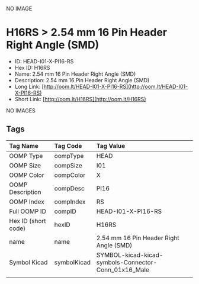 


  
NO IMAGE  
# H16RS > 2.54 mm 16 Pin Header Right Angle (SMD)

- ID: HEAD-I01-X-PI16-RS
- Hex ID: H16RS
- Name: 2.54 mm 16 Pin Header Right Angle (SMD)
- Description: 2.54 mm 16 Pin Header Right Angle (SMD)
- Long Link: [http://oom.lt/HEAD-I01-X-PI16-RS](http://oom.lt/HEAD-I01-X-PI16-RS)
- Short Link: [http://oom.lt/H16RS](http://oom.lt/H16RS)
  
NO IMAGES  
## Tags
  

|Tag Name|Tag Code|Tag Value|
| :--- | :--- | :--- |
|OOMP Type|oompType|HEAD|
|OOMP Size|oompSize|I01|
|OOMP Color|oompColor|X|
|OOMP Description|oompDesc|PI16|
|OOMP Index|oompIndex|RS|
|Full OOMP ID|oompID|HEAD-I01-X-PI16-RS|
|Hex ID (short code)|hexID|H16RS|
|name|name|2.54 mm 16 Pin Header Right Angle (SMD)|
|Symbol Kicad|symbolKicad|SYMBOL-kicad-kicad-symbols-Connector-Conn_01x16_Male|
||||
